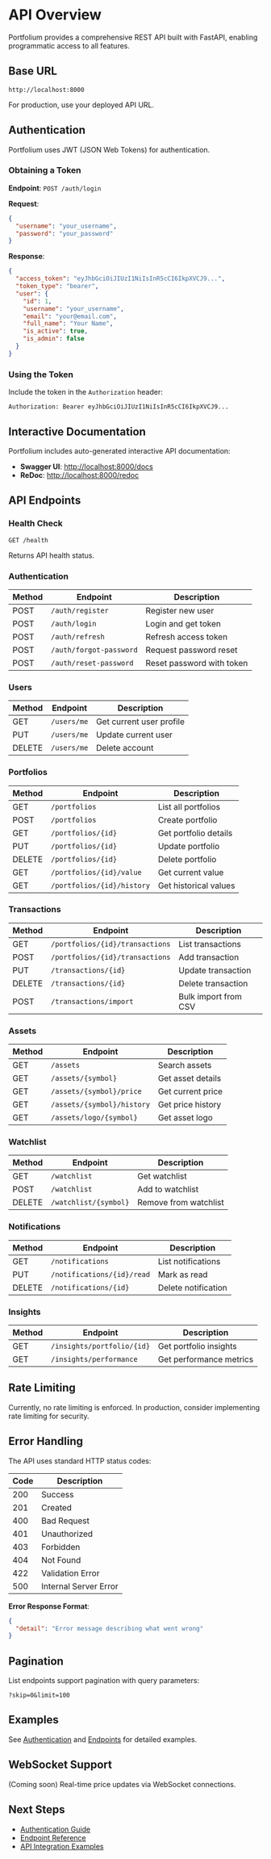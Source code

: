 # API Overview

Portfolium provides a comprehensive REST API built with FastAPI, enabling programmatic access to all features.

## Base URL

```
http://localhost:8000
```

For production, use your deployed API URL.

## Authentication

Portfolium uses JWT (JSON Web Tokens) for authentication.

### Obtaining a Token

**Endpoint**: `POST /auth/login`

**Request**:
```json
{
  "username": "your_username",
  "password": "your_password"
}
```

**Response**:
```json
{
  "access_token": "eyJhbGciOiJIUzI1NiIsInR5cCI6IkpXVCJ9...",
  "token_type": "bearer",
  "user": {
    "id": 1,
    "username": "your_username",
    "email": "your@email.com",
    "full_name": "Your Name",
    "is_active": true,
    "is_admin": false
  }
}
```

### Using the Token

Include the token in the `Authorization` header:

```
Authorization: Bearer eyJhbGciOiJIUzI1NiIsInR5cCI6IkpXVCJ9...
```

## Interactive Documentation

Portfolium includes auto-generated interactive API documentation:

- **Swagger UI**: [http://localhost:8000/docs](http://localhost:8000/docs)
- **ReDoc**: [http://localhost:8000/redoc](http://localhost:8000/redoc)

## API Endpoints

### Health Check

```http
GET /health
```

Returns API health status.

### Authentication

| Method | Endpoint | Description |
|--------|----------|-------------|
| POST | `/auth/register` | Register new user |
| POST | `/auth/login` | Login and get token |
| POST | `/auth/refresh` | Refresh access token |
| POST | `/auth/forgot-password` | Request password reset |
| POST | `/auth/reset-password` | Reset password with token |

### Users

| Method | Endpoint | Description |
|--------|----------|-------------|
| GET | `/users/me` | Get current user profile |
| PUT | `/users/me` | Update current user |
| DELETE | `/users/me` | Delete account |

### Portfolios

| Method | Endpoint | Description |
|--------|----------|-------------|
| GET | `/portfolios` | List all portfolios |
| POST | `/portfolios` | Create portfolio |
| GET | `/portfolios/{id}` | Get portfolio details |
| PUT | `/portfolios/{id}` | Update portfolio |
| DELETE | `/portfolios/{id}` | Delete portfolio |
| GET | `/portfolios/{id}/value` | Get current value |
| GET | `/portfolios/{id}/history` | Get historical values |

### Transactions

| Method | Endpoint | Description |
|--------|----------|-------------|
| GET | `/portfolios/{id}/transactions` | List transactions |
| POST | `/portfolios/{id}/transactions` | Add transaction |
| PUT | `/transactions/{id}` | Update transaction |
| DELETE | `/transactions/{id}` | Delete transaction |
| POST | `/transactions/import` | Bulk import from CSV |

### Assets

| Method | Endpoint | Description |
|--------|----------|-------------|
| GET | `/assets` | Search assets |
| GET | `/assets/{symbol}` | Get asset details |
| GET | `/assets/{symbol}/price` | Get current price |
| GET | `/assets/{symbol}/history` | Get price history |
| GET | `/assets/logo/{symbol}` | Get asset logo |

### Watchlist

| Method | Endpoint | Description |
|--------|----------|-------------|
| GET | `/watchlist` | Get watchlist |
| POST | `/watchlist` | Add to watchlist |
| DELETE | `/watchlist/{symbol}` | Remove from watchlist |

### Notifications

| Method | Endpoint | Description |
|--------|----------|-------------|
| GET | `/notifications` | List notifications |
| PUT | `/notifications/{id}/read` | Mark as read |
| DELETE | `/notifications/{id}` | Delete notification |

### Insights

| Method | Endpoint | Description |
|--------|----------|-------------|
| GET | `/insights/portfolio/{id}` | Get portfolio insights |
| GET | `/insights/performance` | Get performance metrics |

## Rate Limiting

Currently, no rate limiting is enforced. In production, consider implementing rate limiting for security.

## Error Handling

The API uses standard HTTP status codes:

| Code | Description |
|------|-------------|
| 200 | Success |
| 201 | Created |
| 400 | Bad Request |
| 401 | Unauthorized |
| 403 | Forbidden |
| 404 | Not Found |
| 422 | Validation Error |
| 500 | Internal Server Error |

**Error Response Format**:
```json
{
  "detail": "Error message describing what went wrong"
}
```

## Pagination

List endpoints support pagination with query parameters:

```
?skip=0&limit=100
```

## Examples

See [Authentication](authentication.md) and [Endpoints](endpoints.md) for detailed examples.

## WebSocket Support

(Coming soon) Real-time price updates via WebSocket connections.

## Next Steps

- [Authentication Guide](authentication.md)
- [Endpoint Reference](endpoints.md)
- [API Integration Examples](endpoints.md#examples)
